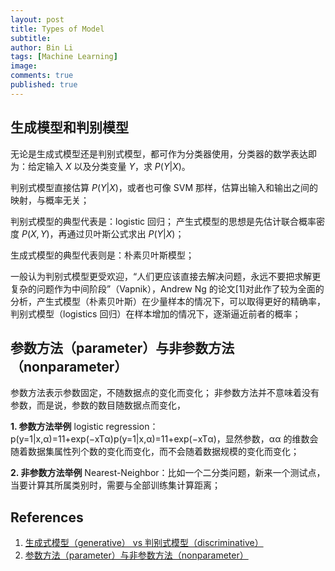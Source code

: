```yaml
---
layout: post
title: Types of Model
subtitle:
author: Bin Li
tags: [Machine Learning]
image: 
comments: true
published: true
---
```


## 生成模型和判别模型
无论是生成式模型还是判别式模型，都可作为分类器使用，分类器的数学表达即为：给定输入 $X$ 以及分类变量 $Y$，求 $P(Y|X)$。

判别式模型直接估算 $P(Y|X)$，或者也可像 SVM 那样，估算出输入和输出之间的映射，与概率无关；

判别式模型的典型代表是：logistic 回归；
产生式模型的思想是先估计联合概率密度 $P(X,Y)$，再通过贝叶斯公式求出 $P(Y|X)$；

生成式模型的典型代表则是：朴素贝叶斯模型；

一般认为判别式模型更受欢迎，“人们更应该直接去解决问题，永远不要把求解更复杂的问题作为中间阶段”（Vapnik），Andrew Ng 的论文[1]对此作了较为全面的分析，产生式模型（朴素贝叶斯）在少量样本的情况下，可以取得更好的精确率，判别式模型（logistics 回归）在样本增加的情况下，逐渐逼近前者的概率；

## 参数方法（parameter）与非参数方法（nonparameter）
参数方法表示参数固定，不随数据点的变化而变化； 
非参数方法并不意味着没有参数，而是说，参数的数目随数据点而变化，

**1. 参数方法举例**
logistic regression：p(y=1|x,α)=11+exp(−xTα)p(y=1|x,α)=11+exp⁡(−xTα)，显然参数，αα 的维数会随着数据集属性列个数的变化而变化，而不会随着数据规模的变化而变化；

**2. 非参数方法举例**
Nearest-Neighbor：比如一个二分类问题，新来一个测试点，当要计算其所属类别时，需要与全部训练集计算距离；

## References
1. [生成式模型（generative） vs 判别式模型（discriminative）](https://blog.csdn.net/lanchunhui/article/details/60321358)
2. [参数方法（parameter）与非参数方法（nonparameter）](https://blog.csdn.net/lanchunhui/article/details/53574727)